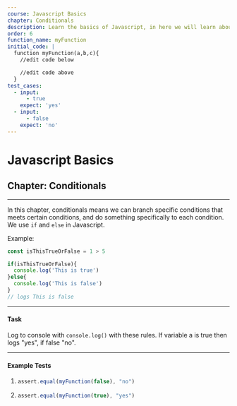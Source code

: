 ```yaml
---
course: Javascript Basics
chapter: Conditionals
description: Learn the basics of Javascript, in here we will learn about conditionals if we need to branch some actions.
order: 6
function_name: myFunction
initial_code: |
  function myFunction(a,b,c){
    //edit code below

    //edit code above
  }
test_cases:
  - input:
      - true
    expect: 'yes'
  - input:
      - false
    expect: 'no'
---
```


# Javascript Basics

## Chapter: Conditionals

---

In this chapter, conditionals means we can branch specific conditions that meets certain conditions, and do something specifically to each condition. We use `if` and `else` in Javascript.

Example:

```js
const isThisTrueOrFalse = 1 > 5

if(isThisTrueOrFalse){
  console.log('This is true')
}else{
  console.log('This is false')
}
// logs This is false
```

---

#### Task

Log to console with `console.log()` with these rules.
If variable a is true then logs "yes", if false "no".

---

#### Example Tests

1. ```js
   assert.equal(myFunction(false), "no")
   ```

2. ```js
   assert.equal(myFunction(true), "yes")
   ```
